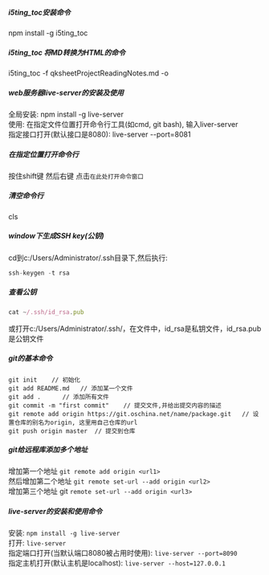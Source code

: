 ##### i5ting_toc安装命令	
npm install -g i5ting_toc		
##### i5ting_toc 将MD转换为HTML的命令		
i5ting_toc -f qksheetProjectReadingNotes.md -o	
##### web服务器live-server的安装及使用
全局安装: npm install -g live-server        
使用: 在指定文件位置打开命令行工具(如cmd, git bash), 输入liver-server   
指定接口打开(默认接口是8080): live-server --port=8081 
##### 在指定位置打开命令行
按住shift键 然后右键 点击`在此处打开命令窗口`
##### 清空命令行
cls
##### window下生成SSH key(公钥)
cd到c:/Users/Administrator/.ssh目录下,然后执行:
```js
ssh-keygen -t rsa
```
##### 查看公钥
```js
cat ~/.ssh/id_rsa.pub 
```  
或打开c:/Users/Administrator/.ssh/，在文件中，id_rsa是私钥文件，id_rsa.pub是公钥文件
##### git的基本命令
```npm
git init    // 初始化
git add README.md   // 添加某一个文件
git add .      // 添加所有文件
git commit -m "first commit"    // 提交文件,并给出提交内容的描述
git remote add origin https://git.oschina.net/name/package.git   // 设置仓库的别名为origin, 这里用自己仓库的url
git push origin master  // 提交到仓库
```
##### git给远程库添加多个地址
增加第一个地址 `git remote add origin <url1>`          
然后增加第二个地址 `git remote set-url --add origin <url2>`      
增加第三个地址 git `remote set-url --add origin <url3>`        

##### live-server的安装和使用命令
安装: `npm install -g live-server`    
打开: `live-server`   
指定端口打开(当默认端口8080被占用时使用): `live-server --port=8090`      
指定主机打开(默认主机是localhost): `live-server --host=127.0.0.1`  
      






